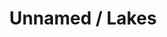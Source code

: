 ---
ee_id: '4177'
site: '1'
type: '2'
long_id: 2014 087 Unnamed / Lakes
url: 2014-087-unnamed-lakes
year: '2014'
medium: 1920x1080 H.264/MPEG-4 Part 10 looped digital file (from ​lossless ​Quicktime
  Animation master), media player, 70” flatscreen, armature, various cables
commission:
add_credit:
dims: 79 x 36 1/2 x 11 inches
pitch:
ps:
live_url:
related:
title: Unnamed / Lakes
youtube:
imgs: unnamed-lakes-2014-087-full-still-3-database-team.jpg
subheading:
year2: '2014'
download:
add_credits:
related_code:
! '':
layout: things-i-made
---